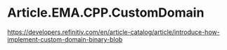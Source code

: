 # Article.EMA.CPP.CustomDomain
https://developers.refinitiv.com/en/article-catalog/article/introduce-how-implement-custom-domain-binary-blob

